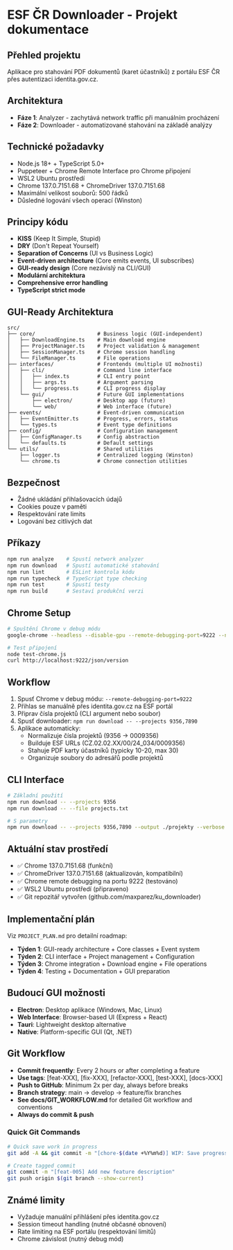 # ESF ČR Downloader - Projekt dokumentace

## Přehled projektu
Aplikace pro stahování PDF dokumentů (karet účastníků) z portálu ESF ČR přes autentizaci identita.gov.cz.

## Architektura
- **Fáze 1**: Analyzer - zachytává network traffic při manuálním procházení
- **Fáze 2**: Downloader - automatizované stahování na základě analýzy

## Technické požadavky
- Node.js 18+ + TypeScript 5.0+
- Puppeteer + Chrome Remote Interface pro Chrome připojení
- WSL2 Ubuntu prostředí
- Chrome 137.0.7151.68 + ChromeDriver 137.0.7151.68
- Maximální velikost souborů: 500 řádků
- Důsledné logování všech operací (Winston)

## Principy kódu
- **KISS** (Keep It Simple, Stupid)
- **DRY** (Don't Repeat Yourself)
- **Separation of Concerns** (UI vs Business Logic)
- **Event-driven architecture** (Core emits events, UI subscribes)
- **GUI-ready design** (Core nezávislý na CLI/GUI)
- **Modulární architektura**
- **Comprehensive error handling**
- **TypeScript strict mode**

## GUI-Ready Architektura
```
src/
├── core/                    # Business logic (GUI-independent)
│   ├── DownloadEngine.ts    # Main download engine
│   ├── ProjectManager.ts    # Project validation & management
│   ├── SessionManager.ts    # Chrome session handling
│   └── FileManager.ts       # File operations
├── interfaces/              # Frontends (multiple UI možnosti)
│   ├── cli/                 # Command line interface
│   │   ├── index.ts         # CLI entry point
│   │   ├── args.ts          # Argument parsing
│   │   └── progress.ts      # CLI progress display
│   └── gui/                 # Future GUI implementations
│       ├── electron/        # Desktop app (future)
│       └── web/             # Web interface (future)
├── events/                  # Event-driven communication
│   ├── EventEmitter.ts      # Progress, errors, status
│   └── types.ts             # Event type definitions
├── config/                  # Configuration management
│   ├── ConfigManager.ts     # Config abstraction
│   └── defaults.ts          # Default settings
└── utils/                   # Shared utilities
    ├── logger.ts            # Centralized logging (Winston)
    └── chrome.ts            # Chrome connection utilities
```

## Bezpečnost
- Žádné ukládání přihlašovacích údajů
- Cookies pouze v paměti
- Respektování rate limits
- Logování bez citlivých dat

## Příkazy
```bash
npm run analyze    # Spustí network analyzer
npm run download   # Spustí automatické stahování
npm run lint       # ESLint kontrola kódu
npm run typecheck  # TypeScript type checking
npm run test       # Spustí testy
npm run build      # Sestaví produkční verzi
```

## Chrome Setup
```bash
# Spuštění Chrome v debug módu
google-chrome --headless --disable-gpu --remote-debugging-port=9222 --no-sandbox --disable-dev-shm-usage

# Test připojení
node test-chrome.js
curl http://localhost:9222/json/version
```

## Workflow
1. Spusť Chrome v debug módu: `--remote-debugging-port=9222`
2. Přihlas se manuálně přes identita.gov.cz na ESF portál
3. Připrav čísla projektů (CLI argument nebo soubor)
4. Spusť downloader: `npm run download -- --projects 9356,7890`
5. Aplikace automaticky:
   - Normalizuje čísla projektů (9356 → 0009356)
   - Builduje ESF URLs (CZ.02.02.XX/00/24_034/0009356)
   - Stahuje PDF karty účastníků (typicky 10-20, max 30)
   - Organizuje soubory do adresářů podle projektů

## CLI Interface
```bash
# Základní použití
npm run download -- --projects 9356
npm run download -- --file projects.txt

# S parametry
npm run download -- --projects 9356,7890 --output ./projekty --verbose
```

## Aktuální stav prostředí
- ✅ Chrome 137.0.7151.68 (funkční)
- ✅ ChromeDriver 137.0.7151.68 (aktualizován, kompatibilní)
- ✅ Chrome remote debugging na portu 9222 (testováno)
- ✅ WSL2 Ubuntu prostředí (připraveno)
- ✅ Git repozitář vytvořen (github.com/maxparez/ku_downloader)

## Implementační plán
Viz `PROJECT_PLAN.md` pro detailní roadmap:
- **Týden 1**: GUI-ready architecture + Core classes + Event system
- **Týden 2**: CLI interface + Project management + Configuration
- **Týden 3**: Chrome integration + Download engine + File operations
- **Týden 4**: Testing + Documentation + GUI preparation

## Budoucí GUI možnosti
- **Electron**: Desktop aplikace (Windows, Mac, Linux)
- **Web Interface**: Browser-based UI (Express + React)
- **Tauri**: Lightweight desktop alternative
- **Native**: Platform-specific GUI (Qt, .NET)

## Git Workflow

- **Commit frequently**: Every 2 hours or after completing a feature
- **Use tags**: [feat-XXX], [fix-XXX], [refactor-XXX], [test-XXX], [docs-XXX]
- **Push to GitHub**: Minimum 2x per day, always before breaks
- **Branch strategy**: main → develop → feature/fix branches
- **See docs/GIT_WORKFLOW.md** for detailed Git workflow and conventions
- **Always do commit & push**

### Quick Git Commands
```bash
# Quick save work in progress
git add -A && git commit -m "[chore-$(date +%Y%m%d)] WIP: Save progress" && git push

# Create tagged commit
git commit -m "[feat-005] Add new feature description"
git push origin $(git branch --show-current)
```

## Známé limity
- Vyžaduje manuální přihlášení přes identita.gov.cz
- Session timeout handling (nutné občasné obnovení)
- Rate limiting na ESF portálu (respektování limitů)
- Chrome závislost (nutný debug mód)